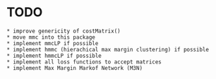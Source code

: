 TODO
===============
    * improve genericity of costMatrix()
    * move mmc into this package
    * implement mmcLP if possible
    * implement hmmc (hierachical max margin clustering) if possible
    * implement hmmcLP if possible
    * implement all loss functions to accept matrices
    * implement Max Margin Markof Network (M3N)
      
    
    
